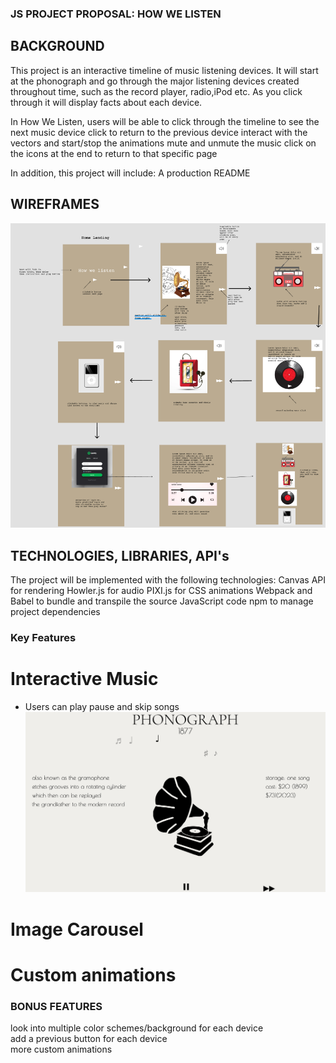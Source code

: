 ### **JS PROJECT PROPOSAL: HOW WE LISTEN**
## BACKGROUND

This project is an interactive timeline of music listening devices. It will start at the phonograph and go through the major listening devices  created throughout time, such as the record player, radio,iPod etc. As you click through it will display facts about each device.

In How We Listen, users will be able to 
    click through the timeline to see the next music device
    click to return to the previous device
    interact with the vectors and start/stop the animations
    mute and unmute the music
    click on the icons at the end to return to that specific page

In addition, this project will include:
    A production README

## WIREFRAMES
![Wireframe](./readMeImage/wireframe.png)


## TECHNOLOGIES, LIBRARIES, API's
The project will be implemented with the following technologies:
Canvas API for rendering
Howler.js for audio
PIXI.js for CSS animations
Webpack and Babel to bundle and transpile the source JavaScript code
npm to manage project dependencies



### Key Features

# Interactive Music 
- Users can play pause and skip songs
![Pho](./readMeImage/pho.png)
# Image Carousel

# Custom animations



### BONUS FEATURES
look into multiple color schemes/background for each device    
add a previous button for each device  
more custom animations  
